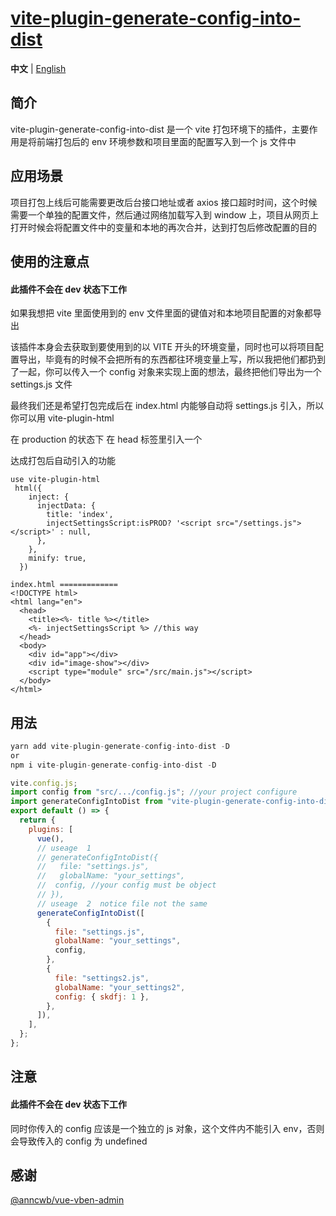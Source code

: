 # [vite-plugin-generate-config-into-dist](https://github.com/Alicevia/vite-plugin-generate-config-into-dist)

**中文** | [English](./README.md)

## 简介

vite-plugin-generate-config-into-dist 是一个 vite 打包环境下的插件，主要作用是将前端打包后的 env 环境参数和项目里面的配置写入到一个 js 文件中

## 应用场景

项目打包上线后可能需要更改后台接口地址或者 axios 接口超时时间，这个时候需要一个单独的配置文件，然后通过网络加载写入到 window 上，项目从网页上打开时候会将配置文件中的变量和本地的再次合并，达到打包后修改配置的目的

## 使用的注意点

#### 此插件不会在 dev 状态下工作

如果我想把 vite 里面使用到的 env 文件里面的键值对和本地项目配置的对象都导出

该插件本身会去获取到要使用到的以 VITE 开头的环境变量，同时也可以将项目配置导出，毕竟有的时候不会把所有的东西都往环境变量上写，所以我把他们都扔到了一起，你可以传入一个 config 对象来实现上面的想法，最终把他们导出为一个 settings.js 文件

最终我们还是希望打包完成后在 index.html 内能够自动将 settings.js 引入，所以你可以用 vite-plugin-html

在 production 的状态下 在 head 标签里引入一个<script src="/settings.js"></script>

达成打包后自动引入的功能

```
use vite-plugin-html
 html({
    inject: {
      injectData: {
        title: 'index',
        injectSettingsScript:isPROD? '<script src="/settings.js"></script>' : null,
      },
    },
    minify: true,
  })

index.html =============
<!DOCTYPE html>
<html lang="en">
  <head>
    <title><%- title %></title>
    <%- injectSettingsScript %> //this way
  </head>
  <body>
    <div id="app"></div>
    <div id="image-show"></div>
    <script type="module" src="/src/main.js"></script>
  </body>
</html>
```

## 用法

```js
yarn add vite-plugin-generate-config-into-dist -D
or
npm i vite-plugin-generate-config-into-dist -D
```

```js
vite.config.js;
import config from "src/.../config.js"; //your project configure
import generateConfigIntoDist from "vite-plugin-generate-config-into-dist";
export default () => {
  return {
    plugins: [
      vue(),
      // useage  1
      // generateConfigIntoDist({
      //   file: "settings.js",
      //   globalName: "your_settings",
      //  config, //your config must be object
      // }),
      // useage  2  notice file not the same
      generateConfigIntoDist([
        {
          file: "settings.js",
          globalName: "your_settings",
          config,
        },
        {
          file: "settings2.js",
          globalName: "your_settings2",
          config: { skdfj: 1 },
        },
      ]),
    ],
  };
};
```

## 注意

#### 此插件不会在 dev 状态下工作

同时你传入的 config 应该是一个独立的 js 对象，这个文件内不能引入 env，否则会导致传入的 config 为 undefined

## 感谢

[@anncwb/vue-vben-admin](https://github.com/anncwb/vue-vben-admin)
